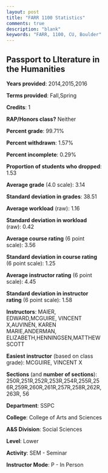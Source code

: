 ```yaml
---
layout: post
title: "FARR 1100 Statistics"
comments: true
description: "blank"
keywords: "FARR, 1100, CU, Boulder"
--- 
```

<head>
<script src="https://ajax.googleapis.com/ajax/libs/jquery/2.1.3/jquery.min.js"></script>
<script src="https://dl.dropboxusercontent.com/s/pc42nxpaw1ea4o9/highcharts.js?dl=0"></script>
<!-- <script src="../assets/js/highcharts.js"></script> -->
<style type="text/css">@font-face {
	font-family: "Bebas Neue";
	src: url(https://www.filehosting.org/file/details/544349/BebasNeue%20Regular.otf) format("opentype");
	}
	h1.Bebas { 
		font-family: "Bebas Neue", Verdana, Tahoma;
	}
</style>
</head>
<body>
	<div id="container" style="float: right; width: 45%; height: 88%; margin-left: 2.5%; margin-right: 2.5%;"></div>
	<script language="JavaScript">
		$(document).ready(function() {
		var chart = {type: 'column'};
		var title = {text: 'Grade Distribution'};
		var xAxis = {categories: ['A','B','C','D','F'],crosshair: true};
		var yAxis = {min: 0,title: {text: 'Percentage'}};
		var tooltip = {headerFormat: '<center><b><span style="font-size:20px">{point.key}</span></b></center>',
		               pointFormat: '<td style="padding:0"><b>{point.y:.1f}%</b></td>',
		               footerFormat: '</table>',shared: true,useHTML: true};
		var plotOptions = {column: {pointPadding: 0.0,borderWidth: 0}};  
		var credits = {enabled: false};var series= [{name: 'Percent',data: [38.26,44.27,15.13,0.56,1.78,]}];
		var json = {};
		json.chart = chart;
		json.title = title;
		json.tooltip = tooltip;
		json.xAxis = xAxis;
		json.yAxis = yAxis;  
		json.series = series;
		json.plotOptions = plotOptions;  
		json.credits = credits;
		$('#container').highcharts(json);
	});
	</script>
</body>
			   
## Passport to LIterature in the Humanities

**Years provided**: 2014,2015,2016

**Terms provided**: Fall,Spring

**Credits**: 1

**RAP/Honors class?** Neither

**Percent grade**: 99.71%

**Percent withdrawn**: 1.57%

**Percent incomplete**: 0.29%

**Proportion of students who dropped**: 1.53

**Average grade** (4.0 scale): 3.14

**Standard deviation in grades**: 38.51

**Average workload** (raw): 1.16

**Standard deviation in workload** (raw): 0.42

**Average course rating** (6 point scale): 3.56

**Standard deviation in course rating** (6 point scale): 1.25

**Average instructor rating** (6 point scale): 4.45

**Standard deviation in instructor rating** (6 point scale): 1.58

**Instructors**: MAIER, EDWARD,MCGUIRE, VINCENT X,AUVINEN, KAREN MARIE,ANDERMAN, ELIZABETH,HENNINGSEN,MATTHEW SCOTT

**Easiest instructor** (based on class grade): MCGUIRE, VINCENT X

**Sections** (and **number of sections**): 250R,251R,252R,253R,254R,255R,256R,259R,260R,261R,257R,258R,262R,263R, 56

**Department**: SSPC

**College**: College of Arts and Sciences

**A&S Division**: Social Sciences

**Level**: Lower

**Activity**: SEM - Seminar

**Instructor Mode**: P  - In Person